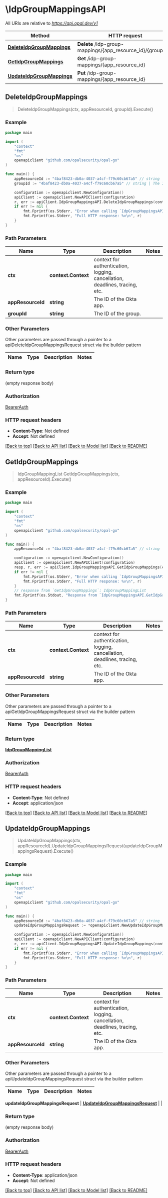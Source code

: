 # \IdpGroupMappingsAPI

All URIs are relative to *https://api.opal.dev/v1*

Method | HTTP request | Description
------------- | ------------- | -------------
[**DeleteIdpGroupMappings**](IdpGroupMappingsAPI.md#DeleteIdpGroupMappings) | **Delete** /idp-group-mappings/{app_resource_id}/{group_id}/ | 
[**GetIdpGroupMappings**](IdpGroupMappingsAPI.md#GetIdpGroupMappings) | **Get** /idp-group-mappings/{app_resource_id} | 
[**UpdateIdpGroupMappings**](IdpGroupMappingsAPI.md#UpdateIdpGroupMappings) | **Put** /idp-group-mappings/{app_resource_id} | 



## DeleteIdpGroupMappings

> DeleteIdpGroupMappings(ctx, appResourceId, groupId).Execute()





### Example

```go
package main

import (
	"context"
	"fmt"
	"os"
	openapiclient "github.com/opalsecurity/opal-go"
)

func main() {
	appResourceId := "4baf8423-db0a-4037-a4cf-f79c60cb67a5" // string | The ID of the Okta app.
	groupId := "4baf8423-db0a-4037-a4cf-f79c60cb67a5" // string | The ID of the group.

	configuration := openapiclient.NewConfiguration()
	apiClient := openapiclient.NewAPIClient(configuration)
	r, err := apiClient.IdpGroupMappingsAPI.DeleteIdpGroupMappings(context.Background(), appResourceId, groupId).Execute()
	if err != nil {
		fmt.Fprintf(os.Stderr, "Error when calling `IdpGroupMappingsAPI.DeleteIdpGroupMappings``: %v\n", err)
		fmt.Fprintf(os.Stderr, "Full HTTP response: %v\n", r)
	}
}
```

### Path Parameters


Name | Type | Description  | Notes
------------- | ------------- | ------------- | -------------
**ctx** | **context.Context** | context for authentication, logging, cancellation, deadlines, tracing, etc.
**appResourceId** | **string** | The ID of the Okta app. | 
**groupId** | **string** | The ID of the group. | 

### Other Parameters

Other parameters are passed through a pointer to a apiDeleteIdpGroupMappingsRequest struct via the builder pattern


Name | Type | Description  | Notes
------------- | ------------- | ------------- | -------------



### Return type

 (empty response body)

### Authorization

[BearerAuth](../README.md#BearerAuth)

### HTTP request headers

- **Content-Type**: Not defined
- **Accept**: Not defined

[[Back to top]](#) [[Back to API list]](../README.md#documentation-for-api-endpoints)
[[Back to Model list]](../README.md#documentation-for-models)
[[Back to README]](../README.md)


## GetIdpGroupMappings

> IdpGroupMappingList GetIdpGroupMappings(ctx, appResourceId).Execute()





### Example

```go
package main

import (
	"context"
	"fmt"
	"os"
	openapiclient "github.com/opalsecurity/opal-go"
)

func main() {
	appResourceId := "4baf8423-db0a-4037-a4cf-f79c60cb67a5" // string | The ID of the Okta app.

	configuration := openapiclient.NewConfiguration()
	apiClient := openapiclient.NewAPIClient(configuration)
	resp, r, err := apiClient.IdpGroupMappingsAPI.GetIdpGroupMappings(context.Background(), appResourceId).Execute()
	if err != nil {
		fmt.Fprintf(os.Stderr, "Error when calling `IdpGroupMappingsAPI.GetIdpGroupMappings``: %v\n", err)
		fmt.Fprintf(os.Stderr, "Full HTTP response: %v\n", r)
	}
	// response from `GetIdpGroupMappings`: IdpGroupMappingList
	fmt.Fprintf(os.Stdout, "Response from `IdpGroupMappingsAPI.GetIdpGroupMappings`: %v\n", resp)
}
```

### Path Parameters


Name | Type | Description  | Notes
------------- | ------------- | ------------- | -------------
**ctx** | **context.Context** | context for authentication, logging, cancellation, deadlines, tracing, etc.
**appResourceId** | **string** | The ID of the Okta app. | 

### Other Parameters

Other parameters are passed through a pointer to a apiGetIdpGroupMappingsRequest struct via the builder pattern


Name | Type | Description  | Notes
------------- | ------------- | ------------- | -------------


### Return type

[**IdpGroupMappingList**](IdpGroupMappingList.md)

### Authorization

[BearerAuth](../README.md#BearerAuth)

### HTTP request headers

- **Content-Type**: Not defined
- **Accept**: application/json

[[Back to top]](#) [[Back to API list]](../README.md#documentation-for-api-endpoints)
[[Back to Model list]](../README.md#documentation-for-models)
[[Back to README]](../README.md)


## UpdateIdpGroupMappings

> UpdateIdpGroupMappings(ctx, appResourceId).UpdateIdpGroupMappingsRequest(updateIdpGroupMappingsRequest).Execute()





### Example

```go
package main

import (
	"context"
	"fmt"
	"os"
	openapiclient "github.com/opalsecurity/opal-go"
)

func main() {
	appResourceId := "4baf8423-db0a-4037-a4cf-f79c60cb67a5" // string | The ID of the Okta app.
	updateIdpGroupMappingsRequest := *openapiclient.NewUpdateIdpGroupMappingsRequest([]openapiclient.UpdateIdpGroupMappingsRequestMappingsInner{*openapiclient.NewUpdateIdpGroupMappingsRequestMappingsInner()}) // UpdateIdpGroupMappingsRequest | 

	configuration := openapiclient.NewConfiguration()
	apiClient := openapiclient.NewAPIClient(configuration)
	r, err := apiClient.IdpGroupMappingsAPI.UpdateIdpGroupMappings(context.Background(), appResourceId).UpdateIdpGroupMappingsRequest(updateIdpGroupMappingsRequest).Execute()
	if err != nil {
		fmt.Fprintf(os.Stderr, "Error when calling `IdpGroupMappingsAPI.UpdateIdpGroupMappings``: %v\n", err)
		fmt.Fprintf(os.Stderr, "Full HTTP response: %v\n", r)
	}
}
```

### Path Parameters


Name | Type | Description  | Notes
------------- | ------------- | ------------- | -------------
**ctx** | **context.Context** | context for authentication, logging, cancellation, deadlines, tracing, etc.
**appResourceId** | **string** | The ID of the Okta app. | 

### Other Parameters

Other parameters are passed through a pointer to a apiUpdateIdpGroupMappingsRequest struct via the builder pattern


Name | Type | Description  | Notes
------------- | ------------- | ------------- | -------------

 **updateIdpGroupMappingsRequest** | [**UpdateIdpGroupMappingsRequest**](UpdateIdpGroupMappingsRequest.md) |  | 

### Return type

 (empty response body)

### Authorization

[BearerAuth](../README.md#BearerAuth)

### HTTP request headers

- **Content-Type**: application/json
- **Accept**: Not defined

[[Back to top]](#) [[Back to API list]](../README.md#documentation-for-api-endpoints)
[[Back to Model list]](../README.md#documentation-for-models)
[[Back to README]](../README.md)


